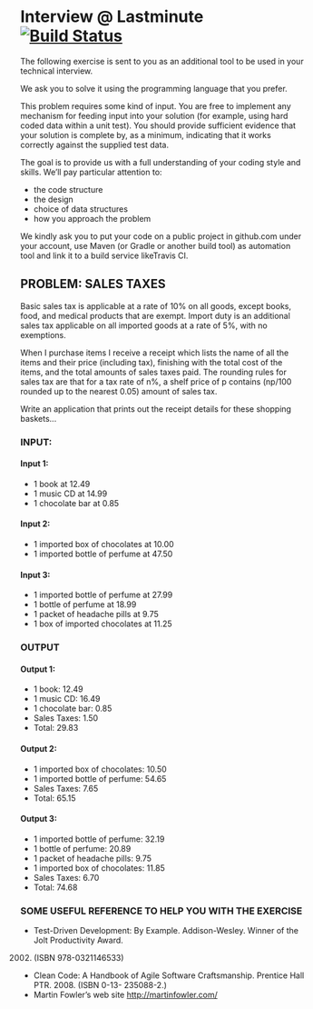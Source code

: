 # Interview @ Lastminute [![Build Status](https://travis-ci.org/Zweer/interview-lastminute.svg?branch=master)](https://travis-ci.org/Zweer/interview-lastminute)

The following exercise is sent to you as an additional tool to be used in your technical interview.

We ask you to solve it using the programming language that you prefer.

This problem requires some kind of input. You are free to implement any mechanism for feeding input into your solution (for example, using hard coded data within a unit test). You should provide sufficient evidence that your solution is complete by, as a minimum, indicating that it works correctly against the supplied test data.

The goal is to provide us with a full understanding of your coding style and skills. We’ll pay particular attention to:

- the code structure
- the design
- choice of data structures
- how you approach the problem

We kindly ask you to put your code on a public project in github.com under your account, use Maven (or Gradle or another build tool) as automation tool and link it to a build service likeTravis CI.

## PROBLEM: SALES TAXES

Basic sales tax is applicable at a rate of 10% on all goods, except books, food, and medical products that are exempt. Import duty is an additional sales tax applicable on all imported goods at a rate of 5%, with no exemptions.

When I purchase items I receive a receipt which lists the name of all the items and their price (including tax), finishing with the total cost of the items, and the total amounts of sales taxes paid. The rounding rules for sales tax are that for a tax rate of n%, a shelf price of p contains (np/100 rounded up to the nearest 0.05) amount of sales tax.

Write an application that prints out the receipt details for these shopping baskets...

### INPUT:
#### Input 1:

- 1 book at 12.49
- 1 music CD at 14.99
- 1 chocolate bar at 0.85

#### Input 2:

- 1 imported box of chocolates at 10.00
- 1 imported bottle of perfume at 47.50

#### Input 3:

- 1 imported bottle of perfume at 27.99
- 1 bottle of perfume at 18.99
- 1 packet of headache pills at 9.75
- 1 box of imported chocolates at 11.25

### OUTPUT
#### Output 1:

- 1 book: 12.49
- 1 music CD: 16.49
- 1 chocolate bar: 0.85
- Sales Taxes: 1.50
- Total: 29.83

#### Output 2:

- 1 imported box of chocolates: 10.50
- 1 imported bottle of perfume: 54.65
- Sales Taxes: 7.65
- Total: 65.15

#### Output 3:
- 1 imported bottle of perfume: 32.19
- 1 bottle of perfume: 20.89
- 1 packet of headache pills: 9.75
- 1 imported box of chocolates: 11.85
- Sales Taxes: 6.70
- Total: 74.68

### SOME USEFUL REFERENCE TO HELP YOU WITH THE EXERCISE

- Test-Driven Development: By Example. Addison-Wesley. Winner of the Jolt Productivity Award.
2002. (ISBN 978-0321146533)
- Clean Code: A Handbook of Agile Software Craftsmanship. Prentice Hall PTR. 2008. (ISBN 0-13-
235088-2.)
- Martin Fowler’s web site http://martinfowler.com/

